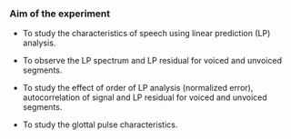 ### Aim of the experiment

- To study the characteristics of speech using linear prediction (LP) analysis.

- To observe the LP spectrum and LP residual for voiced and unvoiced segments.

- To study the effect of order of LP analysis (normalized error), autocorrelation of signal and LP residual for voiced and unvoiced segments.

- To study the glottal pulse characteristics.
